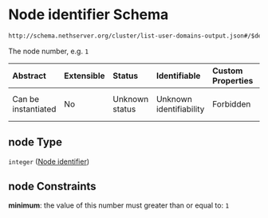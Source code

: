 # Node identifier Schema

```txt
http://schema.nethserver.org/cluster/list-user-domains-output.json#/$defs/unconfigured-provider/properties/node
```

The node number, e.g. `1`

| Abstract            | Extensible | Status         | Identifiable            | Custom Properties | Additional Properties | Access Restrictions | Defined In                                                                                     |
| :------------------ | :--------- | :------------- | :---------------------- | :---------------- | :-------------------- | :------------------ | :--------------------------------------------------------------------------------------------- |
| Can be instantiated | No         | Unknown status | Unknown identifiability | Forbidden         | Allowed               | none                | [list-user-domains-output.json*](cluster/list-user-domains-output.json "open original schema") |

## node Type

`integer` ([Node identifier](list-user-domains-output-defs-unconfigured-provider-properties-node-identifier.md))

## node Constraints

**minimum**: the value of this number must greater than or equal to: `1`
